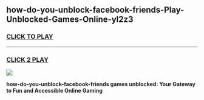 
## how-do-you-unblock-facebook-friends-Play-Unblocked-Games-Online-yl2z3
<h3>
<a href="https://premium76.site?title=how-do-you-unblock-facebook-friends&ref=25A">CLICK TO PLAY</a></h3>
<hr>

<h3>
<a href="https://premium76.site?title=how-do-you-unblock-facebook-friends&ref=25A">CLICK 2 PLAY</a>
  
</h3>

<a href="https://premium76.site?title=how-do-you-unblock-facebook-friends&ref=25A"><img src="https://clearcache.store/games.png"></a>


**how-do-you-unblock-facebook-friends games unblocked: Your Gateway to Fun and Accessible Online Gaming**
